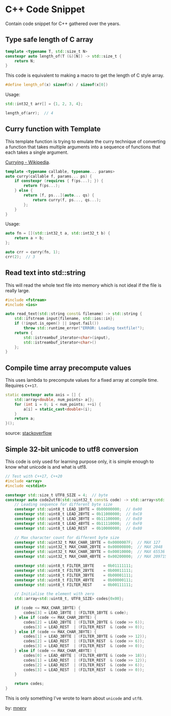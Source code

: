 # C++ Code Snippet

Contain code snippet for C++ gathered over the years.

## Type safe length of C array

```cpp
template <typename T, std::size_t N>
constexpr auto length_of(T (&)[N]) -> std::size_t {
    return N;
}
```

This code is equivalent to making a macro to get the length of C style array.

```cpp
#define length_of(x) sizeof(x) / sizeof(x[0])
```

Usage:

```cpp
std::int32_t arr[] = {1, 2, 3, 4};

length_of(arr);  // 4
```

## Curry function with Template

This template function is trying to emulate the curry technique of converting a
function that takes multiple arguments into a sequence of functions that each
takes a single argument.

[Currying - Wikipedia](https://en.wikipedia.org/wiki/Currying).

```cpp
template <typename callable, typename... params>
auto curry(callable f, params... ps) {
    if constexpr (requires { f(ps...); }) {
        return f(ps...);
    } else {
        return [f, ps...](auto... qs) {
            return curry(f, ps..., qs...);
        };
    }
}
```

Usage:

```cpp
auto fn = [](std::int32_t a, std::int32_t b) {
    return a + b;
};

auto crr = curry(fn, 1);
crr(2);  // 3
```

## Read text into std::string

This will read the whole text file into memory which is not ideal if the file is
really large.

```cpp
#include <fstream>
#include <ios>
```

```cpp
auto read_text(std::string const& filename) -> std::string {
    std::ifstream input{filename, std::ios::in};
    if (!input.is_open() || input.fail())
        throw std::runtime_error("ERROR: Loading textfile!");
    return {
        std::istreambuf_iterator<char>(input),
        std::istreambuf_iterator<char>()
    };
}
```

## Compile time array precompute values

This uses lambda to precompute values for a fixed array at compile time. Requires `C++17`.

```cpp
static constexpr auto axis = [] {
    std::array<double, num_points> a{};
    for (int i = 0; i < num_points; ++i) {
        a[i] = static_cast<double>(i);
    }
    return a;
}();
```

source: [stackoverflow](https://stackoverflow.com/questions/56383454/initialize-an-stdarray-algorithmically-at-compile-time)

## Simple 32-bit unicode to utf8 conversion

This code is only used for learning purpose only, it is simple enough to know what unicode is and what is utf8.

```cpp
// Test with C++17, C++20
#include <array>
#include <cstdint>

constexpr std::size_t UTF8_SIZE = 4;  // byte
constexpr auto code2utf8(std::uint32_t const& code) -> std::array<std::uint8_t, UTF8_SIZE> {
    // Leading sequence for different byte size
    constexpr std::uint8_t LEAD_1BYTE = 0b00000000;  // 0x00
    constexpr std::uint8_t LEAD_2BYTE = 0b11000000;  // 0xC0
    constexpr std::uint8_t LEAD_3BYTE = 0b11100000;  // 0xE0
    constexpr std::uint8_t LEAD_4BYTE = 0b11110000;  // 0xF0
    constexpr std::uint8_t LEAD_REST  = 0b10000000;  // 0x80

    // Max character count for different byte size
    constexpr std::uint32_t MAX_CHAR_1BYTE = 0x0000007F;  // MAX 127     CHARACTERS WITH 1 BYTE
    constexpr std::uint32_t MAX_CHAR_2BYTE = 0x00000800;  // MAX 2048    CHARACTERS WITH 2 BYTE
    constexpr std::uint32_t MAX_CHAR_3BYTE = 0x00010000;  // MAX 65536   CHARACTERS WITH 3 BYTE
    constexpr std::uint32_t MAX_CHAR_4BYTE = 0x00200000;  // MAX 2097152 CHARACTERS WITH 4 BYTE

    constexpr std::uint8_t FILTER_1BYTE    = 0b01111111;
    constexpr std::uint8_t FILTER_2BYTE    = 0b00011111;
    constexpr std::uint8_t FILTER_3BYTE    = 0b00001111;
    constexpr std::uint8_t FILTER_4BYTE    = 0b00000111;
    constexpr std::uint8_t FILTER_REST     = 0b00111111;

    // Initialise the element with zero
    std::array<std::uint8_t, UTF8_SIZE> codes{0x00};

    if (code <= MAX_CHAR_1BYTE) {
        codes[3] = LEAD_1BYTE | (FILTER_1BYTE & code);
    } else if (code <= MAX_CHAR_2BYTE) {
        codes[2] = LEAD_2BYTE | (FILTER_2BYTE & (code >> 6));
        codes[3] = LEAD_REST  | (FILTER_REST  & (code >> 0));
    } else if (code <= MAX_CHAR_3BYTE) {
        codes[1] = LEAD_3BYTE | (FILTER_3BYTE & (code >> 12));
        codes[2] = LEAD_REST  | (FILTER_REST  & (code >> 6));
        codes[3] = LEAD_REST  | (FILTER_REST  & (code >> 0));
    } else if (code <= MAX_CHAR_4BYTE) {
        codes[0] = LEAD_4BYTE | (FILTER_4BYTE & (code >> 18));
        codes[1] = LEAD_REST  | (FILTER_REST  & (code >> 12));
        codes[2] = LEAD_REST  | (FILTER_REST  & (code >> 6));
        codes[3] = LEAD_REST  | (FILTER_REST  & (code >> 0));
    }

    return codes;
}
```

This is only something I've wrote to learn about `unicode` and `utf8`.

by: [mnerv](https://github.com/mnerv)


